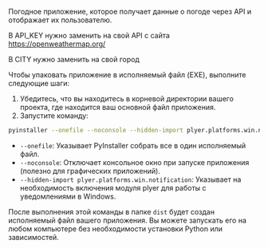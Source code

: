 Погодное приложение, которое получает данные о погоде через API и отображает их пользователю.

В API_KEY нужно заменить на свой API с сайта https://openweathermap.org/

В CITY нужно заменить на свой город

Чтобы упаковать приложение в исполняемый файл (EXE), выполните следующие шаги:

1. Убедитесь, что вы находитесь в корневой директории вашего проекта, где находится ваш основной файл приложения.
2. Запустите команду:

```bash
pyinstaller --onefile --noconsole --hidden-import plyer.platforms.win.notification <название файла.py>
```

- `--onefile`: Указывает PyInstaller собрать все в один исполняемый файл.
- `--noconsole`: Отключает консольное окно при запуске приложения (полезно для графических приложений).
- `--hidden-import plyer.platforms.win.notification`: Указывает на необходимость включения модуля plyer для работы с уведомлениями в Windows.

После выполнения этой команды в папке `dist` будет создан исполняемый файл вашего приложения. Вы можете запускать его на любом компьютере без необходимости установки Python или зависимостей.
